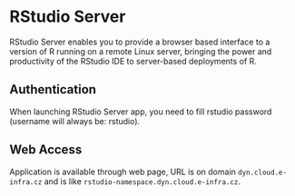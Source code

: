 # RStudio Server
RStudio Server enables you to provide a browser based interface to a version of 
R running on a remote Linux server, bringing the power and productivity of 
the RStudio IDE to server-based deployments of R.

## Authentication
When launching RStudio Server app, you need to fill rstudio password (username will always be: rstudio).

## Web Access
Application is available through web page, URL is on domain `dyn.cloud.e-infra.cz` and is like `rstudio-namespace.dyn.cloud.e-infra.cz`.
